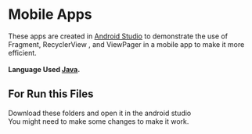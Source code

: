 # Mobile Apps
These apps are created in [Android Studio](https://developer.android.com/studio) to demonstrate the use of Fragment, RecyclerView , and ViewPager in a mobile app to make it more efficient.</br></br>
**Language Used [Java](https://www.w3schools.com/java/java_intro.asp).**

## For Run this Files

Download these folders and open it in the android studio</br>
You might need to make some changes to make it work.

